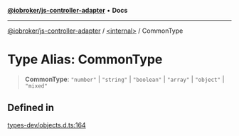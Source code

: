 [**@iobroker/js-controller-adapter**](../../README.md) • **Docs**

***

[@iobroker/js-controller-adapter](../../globals.md) / [\<internal\>](../README.md) / CommonType

# Type Alias: CommonType

> **CommonType**: `"number"` \| `"string"` \| `"boolean"` \| `"array"` \| `"object"` \| `"mixed"`

## Defined in

[types-dev/objects.d.ts:164](https://github.com/ioBroker/ioBroker.js-controller/blob/40cb80c182f7d6dd76c85ace42cdd78fa9b7a8dc/packages/types-dev/objects.d.ts#L164)

